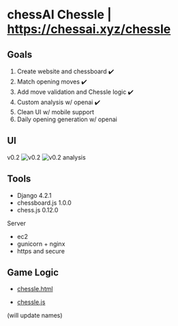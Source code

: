 # chessAI Chessle | https://chessai.xyz/chessle

## Goals 

1. Create website and chessboard :heavy_check_mark:
2. Match opening moves :heavy_check_mark: 
3. Add move validation and Chessle logic :heavy_check_mark:
4. Custom analysis w/ openai :heavy_check_mark:
5. Clean UI w/ mobile support
6. Daily opening generation w/ openai



## UI 
v0.2
![v0.2](https://i.imgur.com/lFcym1O.png)
![v0.2 analysis](https://i.imgur.com/Fo2DAXd.png)

## Tools
- Django 4.2.1
- chessboard.js 1.0.0
- chess.js 0.12.0

Server
- ec2
- gunicorn + nginx
- https and secure

## Game Logic

- [chessle.html](https://github.com/ConnerMcCarthy/chessAI/blob/main/chessAI-project/chessle/templates/home.html) 

- [chessle.js](https://github.com/ConnerMcCarthy/chessAI/blob/main/chessAI-project/chessle/static/js/setupboard.js)

(will update names)
